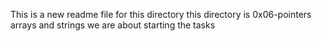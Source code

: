 This is a new readme file for this directory
this directory is 0x06-pointers arrays and strings
we are about starting the tasks
